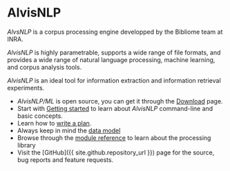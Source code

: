 # AlvisNLP

*AlvsNLP* is a corpus processing engine developped by the Bibliome team at INRA.

*AlvisNLP* is highly parametrable, supports a wide range of file formats, and provides a wide range of natural language processing, machine learning, and corpus analysis tools.

*AlvisNLP* is an ideal tool for information extraction and information retrieval experiments.

* *AlvisNLP/ML* is open source, you can get it through the [Download](Download) page.
* Start with [Getting started](Getting-started) to learn about *AlvisNLP* command-line and basic concepts.
* Learn how to [write a plan](Write-a-plan).
* Always keep in mind the [data model](Data-model)
* Browse through the [module reference](Module-reference) to learn about the processing library
* Visit the [GitHub]({{ site.github.repository_url }}) page for the source, bug reports and feature requests.
